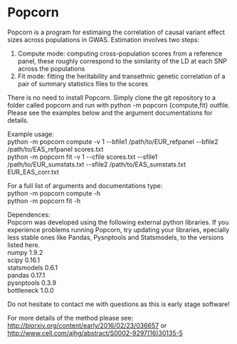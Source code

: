 Popcorn
======

Popcorn is a program for estimaing the correlation of causal variant effect
sizes across populations in GWAS. Estimation involves two steps:

1. Compute mode: computing cross-population scores from a reference panel,
these roughly correspond to the similarity of the LD at each SNP across the populations
2. Fit mode: fitting the heritability and transethnic genetic correlation of
a pair of summary statistics files to the scores

There is no need to install Popcorn. Simply clone the git repository to a folder
called popcorn and run with python -m popcorn {compute,fit} <arguments> outfile. Please see the examples
below and the argument documentations for details.

Example usage:  
python -m popcorn compute -v 1 --bfile1 /path/to/EUR_refpanel --bfile2 /path/to/EAS_refpanel scores.txt  
python -m popcorn fit -v 1 --cfile scores.txt --sfile1 /path/to/EUR_sumstats.txt --sfile2 /path/to/EAS_sumstats.txt EUR_EAS_corr.txt  

For a full list of arguments and documentations type:  
python -m popcorn compute -h  
python -m popcorn fit -h  

Dependences:  
Popcorn was developed using the following external python libraries.
If you experience problems running Popcorn, try updating your libraries,
epecially less stable ones like Pandas, Pysnptools and Statsmodels,
to the versions listed here.  
numpy 1.9.2  
scipy 0.16.1  
statsmodels 0.6.1  
pandas 0.17.1  
pysnptools 0.3.9  
bottleneck 1.0.0  

Do not hesitate to contact me with questions as this is early stage software!

For more details of the method please see: http://biorxiv.org/content/early/2016/02/23/036657 or http://www.cell.com/ajhg/abstract/S0002-9297(16)30135-5